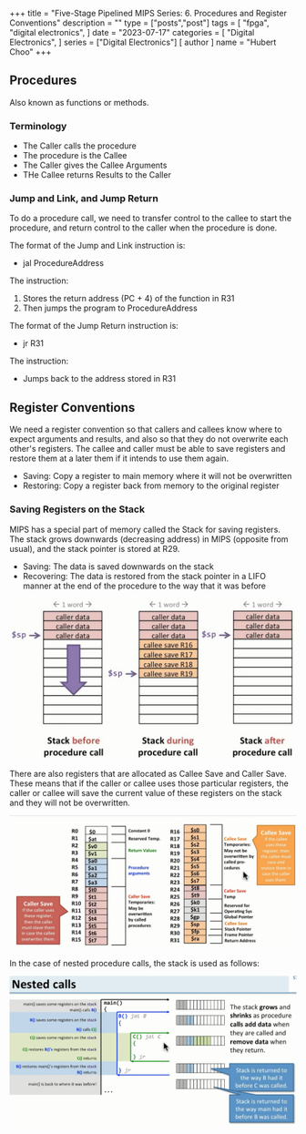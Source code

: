 +++
title = "Five-Stage Pipelined MIPS Series: 6. Procedures and Register Conventions"
description = ""
type = ["posts","post"]
tags = [
    "fpga",
    "digital electronics",
]
date = "2023-07-17"
categories = [
    "Digital Electronics",
]
series = ["Digital Electronics"]
[ author ]
  name = "Hubert Choo"
+++

## Procedures

Also known as functions or methods.

### Terminology
- The Caller calls the procedure
- The procedure is the Callee
- The Caller gives the Callee Arguments
- THe Callee returns Results to the Caller

### Jump and Link, and Jump Return
To do a procedure call, we need to transfer control to the callee to start the procedure, and return control to the caller when the procedure is done.

The format of the Jump and Link instruction is:
- jal ProcedureAddress

The instruction: 
1. Stores the return address (PC + 4) of the function in R31
2. Then jumps the program to ProcedureAddress

The format of the Jump Return instruction is:
- jr R31

The instruction:
- Jumps back to the address stored in R31

## Register Conventions
We need a register convention so that callers and callees know where to expect arguments and results, and also so that they do not overwrite each other's registers. The callee and caller must be able to save registers and restore them at a later them if it intends to use them again. 

- Saving: Copy a register to main memory where it will not be overwritten
- Restoring: Copy a register back from memory to the original register

### Saving Registers on the Stack
MIPS has a special part of memory called the Stack for saving registers. The stack grows downwards (decreasing address) in MIPS (opposite from usual), and the stack pointer is stored at R29.

- Saving: The data is saved downwards on the stack 
- Recovering: The data is restored from the stack pointer in a LIFO manner at the end of the procedure to the way that it was before

![Stack](img/stack.png#center)

There are also registers that are allocated as Callee Save and Caller Save. These means that if the caller or callee uses those particular registers, the caller or callee will save the current value of these registers on the stack and they will not be overwritten. 

![Caller and Callee Save](img/caller_callee_save.png#center)

In the case of nested procedure calls, the stack is used as follows:

![Caller and Callee Save](img/nested_calls.png#center)





